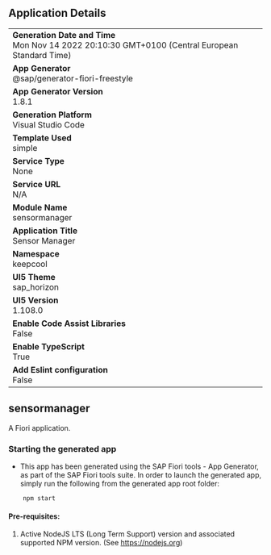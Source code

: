 ## Application Details
|               |
| ------------- |
|**Generation Date and Time**<br>Mon Nov 14 2022 20:10:30 GMT+0100 (Central European Standard Time)|
|**App Generator**<br>@sap/generator-fiori-freestyle|
|**App Generator Version**<br>1.8.1|
|**Generation Platform**<br>Visual Studio Code|
|**Template Used**<br>simple|
|**Service Type**<br>None|
|**Service URL**<br>N/A
|**Module Name**<br>sensormanager|
|**Application Title**<br>Sensor Manager|
|**Namespace**<br>keepcool|
|**UI5 Theme**<br>sap_horizon|
|**UI5 Version**<br>1.108.0|
|**Enable Code Assist Libraries**<br>False|
|**Enable TypeScript**<br>True|
|**Add Eslint configuration**<br>False|

## sensormanager

A Fiori application.

### Starting the generated app

-   This app has been generated using the SAP Fiori tools - App Generator, as part of the SAP Fiori tools suite.  In order to launch the generated app, simply run the following from the generated app root folder:

```
    npm start
```

#### Pre-requisites:

1. Active NodeJS LTS (Long Term Support) version and associated supported NPM version.  (See https://nodejs.org)


